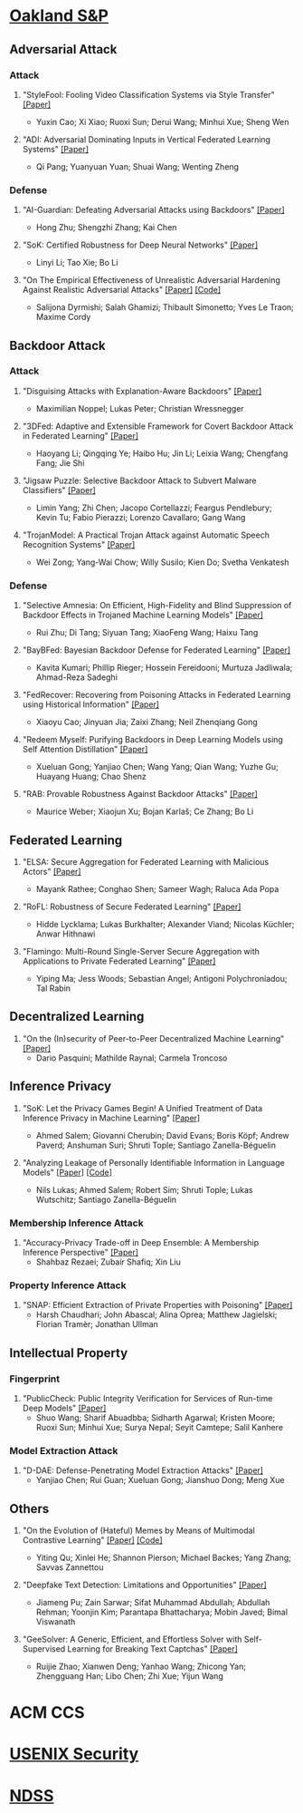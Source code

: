 # [Oakland S&P](https://sp2023.ieee-security.org/program-papers.html)

## Adversarial Attack

### Attack

1. "StyleFool: Fooling Video Classification Systems via Style Transfer" [[Paper]](https://ieeexplore.ieee.org/document/10179383)
   - Yuxin Cao; Xi Xiao; Ruoxi Sun; Derui Wang; Minhui Xue; Sheng Wen

2. "ADI: Adversarial Dominating Inputs in Vertical Federated Learning Systems" [[Paper]](https://arxiv.org/abs/2201.02775)
   - Qi Pang; Yuanyuan Yuan; Shuai Wang; Wenting Zheng


### Defense

1. "AI-Guardian: Defeating Adversarial Attacks using Backdoors" [[Paper]](https://ieeexplore.ieee.org/document/10179473)
   - Hong Zhu; Shengzhi Zhang; Kai Chen

2. "SoK: Certified Robustness for Deep Neural Networks" [[Paper]](https://ieeexplore.ieee.org/document/10179303)
   - Linyi Li; Tao Xie; Bo Li

3. "On The Empirical Effectiveness of Unrealistic Adversarial Hardening Against Realistic Adversarial Attacks" [[Paper]](https://ieeexplore.ieee.org/document/10179316) [[Code]](https://github.com/serval-uni-lu/realistic_adversarial_hardening)
   - Salijona Dyrmishi; Salah Ghamizi; Thibault Simonetto; Yves Le Traon; Maxime Cordy


## Backdoor Attack

### Attack

1. "Disguising Attacks with Explanation-Aware Backdoors" [[Paper]](https://ieeexplore.ieee.org/document/10179308)
   - Maximilian Noppel; Lukas Peter; Christian Wressnegger

2. "3DFed: Adaptive and Extensible Framework for Covert Backdoor Attack in Federated Learning" [[Paper]](https://ieeexplore.ieee.org/abstract/document/10179401)
   - Haoyang Li; Qingqing Ye; Haibo Hu; Jin Li; Leixia Wang; Chengfang Fang; Jie Shi

3. "Jigsaw Puzzle: Selective Backdoor Attack to Subvert Malware Classifiers" [[Paper]](https://ieeexplore.ieee.org/document/10179347)
   - Limin Yang; Zhi Chen; Jacopo Cortellazzi; Feargus Pendlebury; Kevin Tu; Fabio Pierazzi; Lorenzo Cavallaro; Gang Wang

4. "TrojanModel: A Practical Trojan Attack against Automatic Speech Recognition Systems" [[Paper]](https://ieeexplore.ieee.org/document/10179331)
   - Wei Zong; Yang-Wai Chow; Willy Susilo; Kien Do; Svetha Venkatesh


### Defense

1. "Selective Amnesia: On Efficient, High-Fidelity and Blind Suppression of Backdoor Effects in Trojaned Machine Learning Models" [[Paper]](https://arxiv.org/abs/2212.04687)
   - Rui Zhu; Di Tang; Siyuan Tang; XiaoFeng Wang; Haixu Tang

2. "BayBFed: Bayesian Backdoor Defense for Federated Learning" [[Paper]](https://ieeexplore.ieee.org/document/10179362)
   - Kavita Kumari; Phillip Rieger; Hossein Fereidooni; Murtuza Jadliwala; Ahmad-Reza Sadeghi

3. "FedRecover: Recovering from Poisoning Attacks in Federated Learning using Historical Information" [[Paper]](https://ieeexplore.ieee.org/document/10179336)
   - Xiaoyu Cao; Jinyuan Jia; Zaixi Zhang; Neil Zhenqiang Gong

4. "Redeem Myself: Purifying Backdoors in Deep Learning Models using Self Attention Distillation" [[Paper]](https://ieeexplore.ieee.org/document/10179375)
   - Xueluan Gong; Yanjiao Chen; Wang Yang; Qian Wang; Yuzhe Gu; Huayang Huang; Chao Shenz

5. "RAB: Provable Robustness Against Backdoor Attacks" [[Paper]](https://ieeexplore.ieee.org/document/10179451)
   - Maurice Weber; Xiaojun Xu; Bojan Karlaš; Ce Zhang; Bo Li

## Federated Learning

1. "ELSA: Secure Aggregation for Federated Learning with Malicious Actors" [[Paper]](https://eprint.iacr.org/2022/1695)
   - Mayank Rathee; Conghao Shen; Sameer Wagh; Raluca Ada Popa

2. "RoFL: Robustness of Secure Federated Learning" [[Paper]](https://ieeexplore.ieee.org/document/10179400)
   - Hidde Lycklama; Lukas Burkhalter; Alexander Viand; Nicolas Küchler; Anwar Hithnawi

3. "Flamingo: Multi-Round Single-Server Secure Aggregation with Applications to Private Federated Learning" [[Paper]](https://ieeexplore.ieee.org/document/10179434)
   - Yiping Ma; Jess Woods; Sebastian Angel; Antigoni Polychroniadou; Tal Rabin

## Decentralized Learning

1. "On the (In)security of Peer-to-Peer Decentralized Machine Learning" [[Paper]](https://www.computer.org/csdl/proceedings-article/sp/2023/933600a418/1NrbXMPH8QM)
   - Dario Pasquini; Mathilde Raynal; Carmela Troncoso

## Inference Privacy

1. "SoK: Let the Privacy Games Begin! A Unified Treatment of Data Inference Privacy in Machine Learning" [[Paper]](https://ieeexplore.ieee.org/abstract/document/10179281)
   - Ahmed Salem; Giovanni Cherubin; David Evans; Boris Köpf; Andrew Paverd; Anshuman Suri; Shruti Tople; Santiago Zanella-Béguelin

2. "Analyzing Leakage of Personally Identifiable Information in Language Models" [[Paper]](https://ieeexplore.ieee.org/document/10179300) [[Code]](https://github.com/microsoft/analysing_pii_leakage)
   - Nils Lukas; Ahmed Salem; Robert Sim; Shruti Tople; Lukas Wutschitz; Santiago Zanella-Béguelin

### Membership Inference Attack

1. "Accuracy-Privacy Trade-off in Deep Ensemble: A Membership Inference Perspective" [[Paper]](https://ieeexplore.ieee.org/document/10179463)
   - Shahbaz Rezaei; Zubair Shafiq; Xin Liu

### Property Inference Attack

1. "SNAP: Efficient Extraction of Private Properties with Poisoning" [[Paper]](https://ieeexplore.ieee.org/document/10179334)
   - Harsh Chaudhari; John Abascal; Alina Oprea; Matthew Jagielski; Florian Tramèr; Jonathan Ullman

## Intellectual Property

### Fingerprint

1. "PublicCheck: Public Integrity Verification for Services of Run-time Deep Models" [[Paper]](https://ieeexplore.ieee.org/abstract/document/10179380)
   - Shuo Wang; Sharif Abuadbba; Sidharth Agarwal; Kristen Moore; Ruoxi Sun; Minhui Xue; Surya Nepal; Seyit Camtepe; Salil Kanhere

### Model Extraction Attack

1. "D-DAE: Defense-Penetrating Model Extraction Attacks" [[Paper]](https://ieeexplore.ieee.org/document/10179406)
   - Yanjiao Chen; Rui Guan; Xueluan Gong; Jianshuo Dong; Meng Xue

## Others

1. "On the Evolution of (Hateful) Memes by Means of Multimodal Contrastive Learning" [[Paper]](https://ieeexplore.ieee.org/document/10179315) [[Code]](https://github.com/YitingQu/meme-evolution)
   - Yiting Qu; Xinlei He; Shannon Pierson; Michael Backes; Yang Zhang; Savvas Zannettou

2. "Deepfake Text Detection: Limitations and Opportunities" [[Paper]](https://ieeexplore.ieee.org/document/10179387)
   - Jiameng Pu; Zain Sarwar; Sifat Muhammad Abdullah; Abdullah Rehman; Yoonjin Kim; Parantapa Bhattacharya; Mobin Javed; Bimal Viswanath

3. "GeeSolver: A Generic, Efficient, and Effortless Solver with Self-Supervised Learning for Breaking Text Captchas" [[Paper]](https://ieeexplore.ieee.org/document/10179379)
   - Ruijie Zhao; Xianwen Deng; Yanhao Wang; Zhicong Yan; Zhengguang Han; Libo Chen; Zhi Xue; Yijun Wang

# ACM CCS

# [USENIX Security](https://www.usenix.org/conference/usenixsecurity23/summer-accepted-papers)

# [NDSS](https://www.ndss-symposium.org/ndss2023/accepted-papers/)
